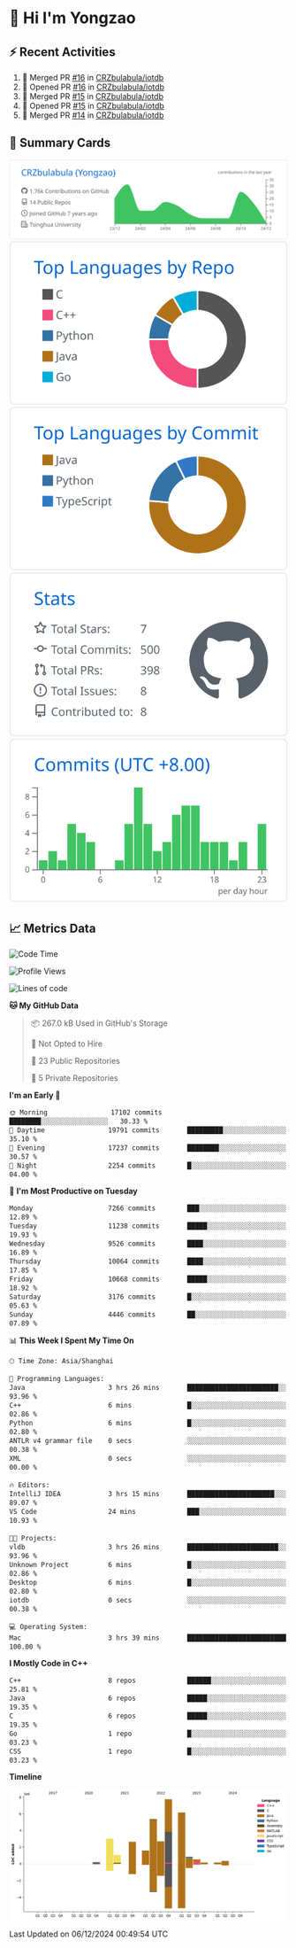 # 👋 Hi I'm Yongzao

## ⚡ Recent Activities
<!--START_SECTION:activity-->
1. 🎉 Merged PR [#16](https://github.com/CRZbulabula/iotdb/pull/16) in [CRZbulabula/iotdb](https://github.com/CRZbulabula/iotdb)
2. 💪 Opened PR [#16](https://github.com/CRZbulabula/iotdb/pull/16) in [CRZbulabula/iotdb](https://github.com/CRZbulabula/iotdb)
3. 🎉 Merged PR [#15](https://github.com/CRZbulabula/iotdb/pull/15) in [CRZbulabula/iotdb](https://github.com/CRZbulabula/iotdb)
4. 💪 Opened PR [#15](https://github.com/CRZbulabula/iotdb/pull/15) in [CRZbulabula/iotdb](https://github.com/CRZbulabula/iotdb)
5. 🎉 Merged PR [#14](https://github.com/CRZbulabula/iotdb/pull/14) in [CRZbulabula/iotdb](https://github.com/CRZbulabula/iotdb)
<!--END_SECTION:activity-->

## 🎑 Summary Cards

[![](https://raw.githubusercontent.com/CRZbulabula/CRZbulabula/main/profile-summary-card-output/github/0-profile-details.svg)](https://github.com/vn7n24fzkq/github-profile-summary-cards)
[![](https://raw.githubusercontent.com/CRZbulabula/CRZbulabula/main/profile-summary-card-output/github/1-repos-per-language.svg)](https://github.com/vn7n24fzkq/github-profile-summary-cards) [![](https://raw.githubusercontent.com/CRZbulabula/CRZbulabula/main/profile-summary-card-output/github/2-most-commit-language.svg)](https://github.com/vn7n24fzkq/github-profile-summary-cards)
[![](https://raw.githubusercontent.com/CRZbulabula/CRZbulabula/main/profile-summary-card-output/github/3-stats.svg)](https://github.com/vn7n24fzkq/github-profile-summary-cards) [![](https://raw.githubusercontent.com/CRZbulabula/CRZbulabula/main/profile-summary-card-output/github/4-productive-time.svg)](https://github.com/vn7n24fzkq/github-profile-summary-cards)

## 📈 Metrics Data

<!--START_SECTION:waka-->
![Code Time](http://img.shields.io/badge/Code%20Time-729%20hrs%2052%20mins-blue)

![Profile Views](http://img.shields.io/badge/Profile%20Views-0-blue)

![Lines of code](https://img.shields.io/badge/From%20Hello%20World%20I%27ve%20Written-32.4%20million%20lines%20of%20code-blue)

**🐱 My GitHub Data** 

> 📦 267.0 kB Used in GitHub's Storage 
 > 
> 🚫 Not Opted to Hire
 > 
> 📜 23 Public Repositories 
 > 
> 🔑 5 Private Repositories 
 > 
**I'm an Early 🐤** 

```text
🌞 Morning                17102 commits       ████████░░░░░░░░░░░░░░░░░   30.33 % 
🌆 Daytime                19791 commits       █████████░░░░░░░░░░░░░░░░   35.10 % 
🌃 Evening                17237 commits       ████████░░░░░░░░░░░░░░░░░   30.57 % 
🌙 Night                  2254 commits        █░░░░░░░░░░░░░░░░░░░░░░░░   04.00 % 
```
📅 **I'm Most Productive on Tuesday** 

```text
Monday                   7266 commits        ███░░░░░░░░░░░░░░░░░░░░░░   12.89 % 
Tuesday                  11238 commits       █████░░░░░░░░░░░░░░░░░░░░   19.93 % 
Wednesday                9526 commits        ████░░░░░░░░░░░░░░░░░░░░░   16.89 % 
Thursday                 10064 commits       ████░░░░░░░░░░░░░░░░░░░░░   17.85 % 
Friday                   10668 commits       █████░░░░░░░░░░░░░░░░░░░░   18.92 % 
Saturday                 3176 commits        █░░░░░░░░░░░░░░░░░░░░░░░░   05.63 % 
Sunday                   4446 commits        ██░░░░░░░░░░░░░░░░░░░░░░░   07.89 % 
```


📊 **This Week I Spent My Time On** 

```text
🕑︎ Time Zone: Asia/Shanghai

💬 Programming Languages: 
Java                     3 hrs 26 mins       ███████████████████████░░   93.96 % 
C++                      6 mins              █░░░░░░░░░░░░░░░░░░░░░░░░   02.86 % 
Python                   6 mins              █░░░░░░░░░░░░░░░░░░░░░░░░   02.80 % 
ANTLR v4 grammar file    0 secs              ░░░░░░░░░░░░░░░░░░░░░░░░░   00.38 % 
XML                      0 secs              ░░░░░░░░░░░░░░░░░░░░░░░░░   00.00 % 

🔥 Editors: 
IntelliJ IDEA            3 hrs 15 mins       ██████████████████████░░░   89.07 % 
VS Code                  24 mins             ███░░░░░░░░░░░░░░░░░░░░░░   10.93 % 

🐱‍💻 Projects: 
vldb                     3 hrs 26 mins       ███████████████████████░░   93.96 % 
Unknown Project          6 mins              █░░░░░░░░░░░░░░░░░░░░░░░░   02.86 % 
Desktop                  6 mins              █░░░░░░░░░░░░░░░░░░░░░░░░   02.80 % 
iotdb                    0 secs              ░░░░░░░░░░░░░░░░░░░░░░░░░   00.38 % 

💻 Operating System: 
Mac                      3 hrs 39 mins       █████████████████████████   100.00 % 
```

**I Mostly Code in C++** 

```text
C++                      8 repos             ██████░░░░░░░░░░░░░░░░░░░   25.81 % 
Java                     6 repos             █████░░░░░░░░░░░░░░░░░░░░   19.35 % 
C                        6 repos             █████░░░░░░░░░░░░░░░░░░░░   19.35 % 
Go                       1 repo              █░░░░░░░░░░░░░░░░░░░░░░░░   03.23 % 
CSS                      1 repo              █░░░░░░░░░░░░░░░░░░░░░░░░   03.23 % 
```



**Timeline**

![Lines of Code chart](https://raw.githubusercontent.com/CRZbulabula/CRZbulabula/main/assets/bar_graph.png)


 Last Updated on 06/12/2024 00:49:54 UTC
<!--END_SECTION:waka-->

